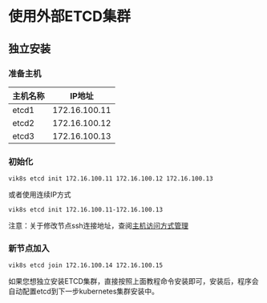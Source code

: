 # 使用外部ETCD集群

## 独立安装

### 准备主机

|  主机名称  | IP地址 |
| -------- | ------------ |
| etcd1 | 172.16.100.11 |
| etcd2 | 172.16.100.12 |
| etcd3 | 172.16.100.13 |

### 初始化

```shell
vik8s etcd init 172.16.100.11 172.16.100.12 172.16.100.13
```
或者使用连续IP方式

```shell
vik8s etcd init 172.16.100.11-172.16.100.13
```

注意：关于修改节点ssh连接地址，查阅[主机访问方式管理](../hosts/index.md)

### 新节点加入

```shell
vik8s etcd join 172.16.100.14 172.16.100.15
```

如果您想独立安装ETCD集群，直接按照上面教程命令安装即可，安装后，程序会自动配置etcd到下一步kubernetes集群安装中。
